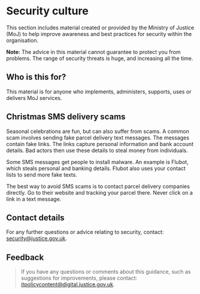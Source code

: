 # Security culture

This section includes material created or provided by the Ministry of Justice \(MoJ\) to help improve awareness and best practices for security within the organisation.

**Note:** The advice in this material cannot guarantee to protect you from problems. The range of security threats is huge, and increasing all the time.

## Who is this for?

This material is for anyone who implements, administers, supports, uses or delivers MoJ services.

## Christmas SMS delivery scams

Seasonal celebrations are fun, but can also suffer from scams. A common scam involves sending fake parcel delivery text messages. The messages contain fake links. The links capture personal information and bank account details. Bad actors then use these details to steal money from individuals.

Some SMS messages get people to install malware. An example is Flubot, which steals personal and banking details. Flubot also uses your contact lists to send more fake texts.

The best way to avoid SMS scams is to contact parcel delivery companies directly. Go to their website and tracking your parcel there. Never click on a link in a text message.

## Contact details

For any further questions or advice relating to security, contact: [security@justice.gov.uk](mailto:security@justice.gov.uk).

## Feedback

> If you have any questions or comments about this guidance, such as suggestions for improvements, please contact: [itpolicycontent@digital.justice.gov.uk](mailto:itpolicycontent@digital.justice.gov.uk).

